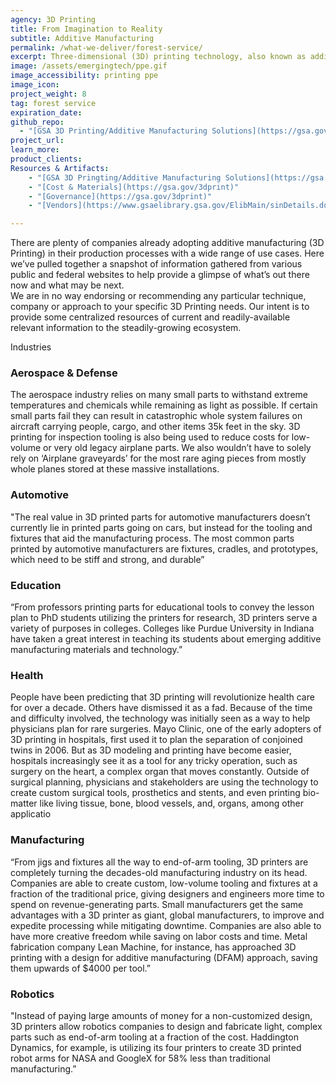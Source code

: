 ```yaml
---
agency: 3D Printing
title: From Imagination to Reality
subtitle: Additive Manufacturing
permalink: /what-we-deliver/forest-service/
excerpt: Three-dimensional (3D) printing technology, also known as additive manufacturing, is expected to mature substantially in the coming decades to allow the use of new materials, faster production speeds, and lower costs.
image: /assets/emergingtech/ppe.gif
image_accessibility: printing ppe
image_icon:
project_weight: 8
tag: forest service
expiration_date:
github_repo:
  - "[GSA 3D Printing/Additive Manufacturing Solutions](https://gsa.gov/3dprint)"
project_url:
learn_more:
product_clients:
Resources & Artifacts:  
    - "[GSA 3D Pringting/Additive Manufacturing Solutions](https://gsa.gov/3dprint)"
    - "[Cost & Materials](https://gsa.gov/3dprint)"
    - "[Governance](https://gsa.gov/3dprint)"
    - "[Vendors](https://www.gsaelibrary.gsa.gov/ElibMain/sinDetails.do?scheduleNumber=MAS&specialItemNumber=333249&executeQuery=YES)"

---
```


There are plenty of companies already adopting additive manufacturing (3D Printing) in their production processes with a wide range of use cases. 
Here we’ve pulled together a snapshot of information gathered from various public and federal websites to help provide a glimpse of what’s out there now and what may be next.  
We are in no way endorsing or recommending any particular technique, company or approach to your specific 3D Printing needs.  Our intent is to provide some centralized resources of current and readily-available relevant information to the steadily-growing ecosystem.

<div class="small-caps">Industries</div>

### Aerospace & Defense
The aerospace industry relies on many small parts to withstand extreme temperatures and chemicals while remaining as light as possible. If certain small parts fail they can result in catastrophic whole system failures on aircraft carrying people, cargo, and other items 35k feet in the sky. 3D printing for inspection tooling is also being used to reduce costs for low-volume or very old legacy airplane parts. We also wouldn’t have to solely rely on ‘Airplane graveyards’ for the most rare aging pieces from mostly whole planes stored at these massive installations. 

### Automotive
"The real value in 3D printed parts for automotive manufacturers doesn’t currently lie in printed parts going on cars, but instead for the tooling and fixtures that aid the manufacturing process. The most common parts printed by automotive manufacturers are fixtures, cradles, and prototypes, which need to be stiff and strong, and durable”

### Education
“From professors printing parts for educational tools to convey the lesson plan to PhD students utilizing the printers for research, 3D printers serve a variety of purposes in colleges. Colleges like Purdue University in Indiana have taken a great interest in teaching its students about emerging additive manufacturing materials and technology.”

### Health
People have been predicting that 3D printing will revolutionize health care for over a decade.  Others have dismissed it as a fad. Because of the time and difficulty involved, the technology was initially seen as a way to help physicians plan for rare surgeries. Mayo Clinic, one of the early adopters of 3D printing in hospitals, first used it to plan the separation of conjoined twins in 2006.
But as 3D modeling and printing have become easier, hospitals increasingly see it as a tool for any tricky operation, such as surgery on the heart, a complex organ that moves constantly.  Outside of surgical planning, physicians and stakeholders are using the technology to create custom surgical tools, prosthetics and stents, and even printing bio-matter like living tissue, bone, blood vessels, and, organs, among other applicatio

### Manufacturing
“From jigs and fixtures all the way to end-of-arm tooling, 3D printers are completely turning the decades-old manufacturing industry on its head. Companies are able to create custom, low-volume tooling and fixtures at a fraction of the traditional price, giving designers and engineers more time to spend on revenue-generating parts. Small manufacturers get the same advantages with a 3D printer as giant, global manufacturers, to improve and expedite processing while mitigating downtime. Companies are also able to have more creative freedom while saving on labor costs and time. Metal fabrication company Lean Machine, for instance, has approached 3D printing with a design for additive manufacturing (DFAM) approach, saving them upwards of $4000 per tool.”

### Robotics
"Instead of paying large amounts of money for a non-customized design, 3D printers allow robotics companies to design and fabricate light, complex parts such as end-of-arm tooling at a fraction of the cost. Haddington Dynamics, for example, is utilizing its four printers to create 3D printed robot arms for NASA and GoogleX for 58% less than traditional manufacturing.”
